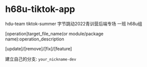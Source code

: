 # h68u-tiktok-app
hdu-team tiktok-summer
字节跳动2022青训营后端专场 一班 h68u组

[operation]target_file_name(or module/package name):<space>operation_description

[update]/[remove]/[fix]/[feature]

  建立自己的分支: `your_nickname-dev`
